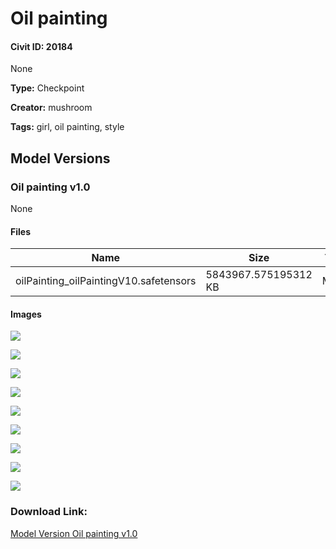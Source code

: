 # Oil painting

#### Civit ID: 20184

None

**Type:** Checkpoint

**Creator:** mushroom

**Tags:** girl, oil painting, style

## Model Versions

### Oil painting v1.0

None

#### Files

| Name | Size | Type | Format | Download Url | AutoV1 | AutoV2 | SHA256 | CRC32 | BLAKE3 |
| --- | --- | --- | --- | --- | --- | --- | --- | --- | --- |
| oilPainting_oilPaintingV10.safetensors | 5843967.575195312 KB | Model | SafeTensor | https://civitai.com/api/download/models/23979 | EFEAC58E | 9DA0C2B94D | 9DA0C2B94D26D769E855C3739D8D69A25BEEEE94A9F8A2573D30CD852DDCA438 | 1D68DAB5 | D8CA0D4AFF794CE7BE85DEDA7D67FC94C1BE4749511C040D0EDEC5C9EE0609D4 |

#### Images

<p><img src="https://image.civitai.com/xG1nkqKTMzGDvpLrqFT7WA/90f462ed-db0d-45f5-cd33-cebcd396fb00/width=450/260924.jpeg" /></p>

<p><img src="https://image.civitai.com/xG1nkqKTMzGDvpLrqFT7WA/022d6a11-fac4-419d-284f-87b07b2af500/width=450/260645.jpeg" /></p>

<p><img src="https://image.civitai.com/xG1nkqKTMzGDvpLrqFT7WA/37b4bbb2-f34a-4e2b-09c0-b8ed46782900/width=450/261029.jpeg" /></p>

<p><img src="https://image.civitai.com/xG1nkqKTMzGDvpLrqFT7WA/117da5b8-5120-41cb-e867-dcae84f44d00/width=450/261025.jpeg" /></p>

<p><img src="https://image.civitai.com/xG1nkqKTMzGDvpLrqFT7WA/898c6e0a-d908-4748-abe7-8005452a3e00/width=450/261024.jpeg" /></p>

<p><img src="https://image.civitai.com/xG1nkqKTMzGDvpLrqFT7WA/d8b8b63e-b7c8-44a2-c109-fb70c4075c00/width=450/260621.jpeg" /></p>

<p><img src="https://image.civitai.com/xG1nkqKTMzGDvpLrqFT7WA/913f2c8e-efd2-4f13-8622-b3c783c3e000/width=450/261023.jpeg" /></p>

<p><img src="https://image.civitai.com/xG1nkqKTMzGDvpLrqFT7WA/fe35bf7a-60de-4918-f82b-dc7c1ae70a00/width=450/260620.jpeg" /></p>

<p><img src="https://image.civitai.com/xG1nkqKTMzGDvpLrqFT7WA/63ceb772-1a05-4996-9f91-12999dc5ef00/width=450/261022.jpeg" /></p>

### Download Link:

[Model Version Oil painting v1.0](https://civitai.com/api/download/models/23979)

